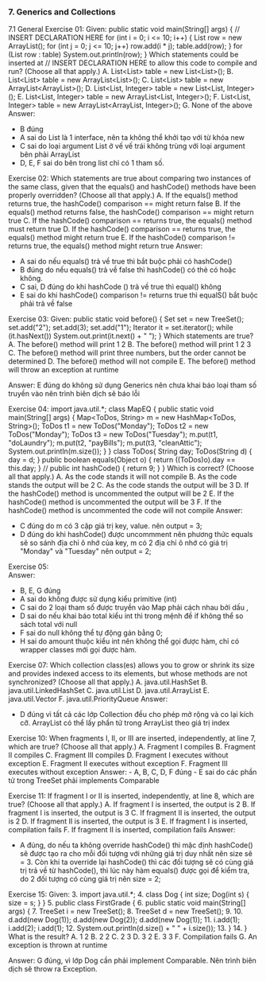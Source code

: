 ### 7. Generics and Collections ###
7.1 General
Exercise 01: Given:
             public static void main(String[] args) {
             // INSERT DECLARATION HERE
             for (int i = 0; i <= 10; i++) {
             List<Integer> row = new ArrayList<Integer>();
             for (int j = 0; j <= 10; j++)
             row.add(i * j);
             table.add(row);
             }
             for (List<Integer> row : table)
             System.out.println(row);
             }
             Which statements could be inserted at // INSERT DECLARATION HERE to allow this code to
             compile and run? (Choose all that apply.)
A. List<List<Integer>> table = new List<List<Integer>>();
B. List<List<Integer>> table = new ArrayList<List<Integer>>();
C. List<List<Integer>> table = new ArrayList<ArrayList<Integer>>();
D. List<List, Integer> table = new List<List, Integer>();
E. List<List, Integer> table = new ArrayList<List, Integer>();
F. List<List, Integer> table = new ArrayList<ArrayList, Integer>();
G. None of the above
 Answer:

- B đúng
- A sai do List là 1 interface, nên ta không thể khởi tạo với từ khóa new
- C sai do loại argument List<Integer> ở vế vế trái không trùng với loại argument bên phải ArrayList<Integer>
- D, E, F sai do bên trong list chỉ có 1 tham số.

Exercise 02: Which statements are true about comparing two instances of the same class, given that the
             equals() and hashCode() methods have been properly overridden? (Choose all that apply.)
             A. If the equals() method returns true, the hashCode() comparison == might return false
             B. If the equals() method returns false, the hashCode() comparison == might return true
             C. If the hashCode() comparison == returns true, the equals() method must return true
             D. If the hashCode() comparison == returns true, the equals() method might return true
             E. If the hashCode() comparison != returns true, the equals() method might return true
 Answer:
 - A sai do nếu equals() trả về true thì bắt buộc phải có hashCode()
 - B đúng do nếu equals() trả về false thì hashCode() có thẻ có hoặc không.
 - C sai, D đúng do khi hashCode () trả về true thì equal() không
 - E sai do khi hashCode() comparison != returns true thì equalS() bắt buộc phải trả về false
 
 Exercise 03: Given:
              public static void before() {
              Set set = new TreeSet();
              set.add("2");
              set.add(3);
              set.add("1");
              Iterator it = set.iterator();
              while (it.hasNext())
              System.out.print(it.next() + " ");
              }
              Which statements are true?
              A. The before() method will print 1 2
              B. The before() method will print 1 2 3
              C. The before() method will print three numbers, but the order cannot be determined
              D. The before() method will not compile
              E. The before() method will throw an exception at runtime
              
  Answer: E đúng do không sử dụng Generics nên chưa khai báo loại tham số truyền vào nên trình biên dịch sẽ báo lỗi 
  
  Exercise 04: import java.util.*;
               class MapEQ {
               public static void main(String[] args) {
               Map<ToDos, String> m = new HashMap<ToDos, String>();
               ToDos t1 = new ToDos("Monday");
               ToDos t2 = new ToDos("Monday");
               ToDos t3 = new ToDos("Tuesday");
               m.put(t1, "doLaundry");
               m.put(t2, "payBills");
               m.put(t3, "cleanAttic");
               System.out.println(m.size());
               }
               }
               class ToDos{
               String day;
               ToDos(String d) { day = d; }
               public boolean equals(Object o) {
               return ((ToDos)o).day == this.day;
               }
               // public int hashCode() { return 9; }
               }
               Which is correct? (Choose all that apply.)
               A. As the code stands it will not compile
               B. As the code stands the output will be 2
               C. As the code stands the output will be 3
               D. If the hashCode() method is uncommented the output will be 2
               E. If the hashCode() method is uncommented the output will be 3
               F. If the hashCode() method is uncommented the code will not compile
   Answer:
   - C đúng do m có 3 cặp giá trị key, value. nên output = 3;
   - D đúng do khi hashCode() được uncommment nên phương thức equals sẽ so sánh địa chỉ ô nhớ của key, m có 2 địa chỉ ô nhớ có giá trị "Monday" và "Tuesday"
   nên output = 2;
   
   Exercise 05:         
   Answer: 
   - B, E, G đúng
   - A sai do không được sử dụng kiểu primitive (int)
   - C sai do 2 loại tham số được truyền vào Map phải cách nhau bởi dấu ,
   - D sai do nếu khai báo total kiểu int thì trong mệnh đề if không thể so sách total với null
   - F sai do null không thể tự động gán bằng 0;
   - H sai do amount thuộc kiểu int nên không thể gọi được hàm, chỉ có wrapper classes mới gọi được hàm.
   
   Exercise 07: Which collection class(es) allows you to grow or shrink its size and provides indexed access to
               its elements, but whose methods are not synchronized? (Choose all that apply.)
               A. java.util.HashSet
               B. java.util.LinkedHashSet
               C. java.util.List
               D. java.util.ArrayList
               E. java.util.Vector
               F. java.util.PriorityQueue 
   Answer:
   - D đúng vì tất cả các lớp Collection đều cho phép mở rộng và co lại kích cỡ. ArrayList có thể lấy phần tử trong ArrayList
    theo giá trị index
   
   Exercise 10: When fragments I, II, or III are inserted, independently, at line 7, which are true?
                (Choose all that apply.)
                A. Fragment I compiles
                B. Fragment II compiles
                C. Fragment III compiles
                D. Fragment I executes without exception
                E. Fragment II executes without exception
                F. Fragment III executes without exception
    Answer:
    - A, B, C, D, F đúng
    - E sai do các phần tử trong TreeSet phải implements Comparable
    
   Exercise 11: If fragment I or II is inserted, independently, at line 8, which are true? (Choose all that apply.)
                A. If fragment I is inserted, the output is 2
                B. If fragment I is inserted, the output is 3
                C. If fragment II is inserted, the output is 2
                D. If fragment II is inserted, the output is 3
                E. If fragment I is inserted, compilation fails
                F. If fragment II is inserted, compilation fails
   Answer:
   - A đúng, do nếu ta không override hashCode() thì mặc định hashCode() sẽ được tạo ra cho mỗi đối tượng với những giá trị
   duy nhất nên size sẽ = 3.
   Còn khi ta override lại hashCode() thì các đối tượng sẽ có cùng giá trị trả về từ hashCode(), thì lúc này hàm equals() 
   được gọi để kiểm tra, do 2 đối tượng có cùng giá trị nên size = 2;
   
   Exercise 15:
   Given:
   3. import java.util.*;
   4. class Dog { int size; Dog(int s) { size = s; } }
   5. public class FirstGrade {
   6. public static void main(String[] args) {
   7. TreeSet<Integer> i = new TreeSet<Integer>();
   8. TreeSet<Dog> d = new TreeSet<Dog>();
   9.
   10. d.add(new Dog(1)); d.add(new Dog(2)); d.add(new Dog(1));
   11. i.add(1); i.add(2); i.add(1);
   12. System.out.println(d.size() + " " + i.size());
   13. }
   14. }
   What is the result?
   A. 1 2
   B. 2 2
   C. 2 3
   D. 3 2
   E. 3 3
   F. Compilation fails
   G. An exception is thrown at runtime
   
   Answer: G đúng, vì lớp Dog cần phải implement Comparable. Nên trình biên dịch sẽ throw ra Exception.